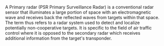 A Primary radar (PSR Primary Surveillance Radar) is a conventional radar sensor that illuminates a large portion of space with an electromagnetic wave and receives back the reflected waves from targets within that space. The term thus refers to a radar system used to detect and localize potentially non-cooperative targets. It is specific to the field of air traffic control where it is opposed to the secondary radar which receives additional information from the target's transponder.